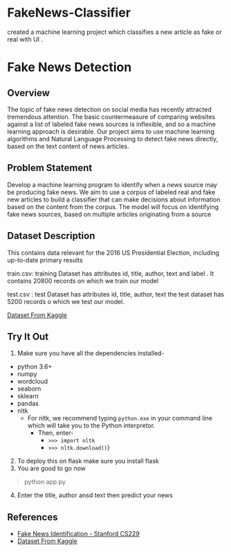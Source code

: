 # FakeNews-Classifier
created a machine learning project which classifies a new article as fake or real with UI .


# Fake News Detection



## Overview

The topic of fake news detection on social media has recently attracted tremendous attention. The basic countermeasure of comparing websites against a list of labeled fake news sources is inflexible, and so a machine learning approach is desirable. Our project aims to use machine learning algorithms and Natural Language Processing to detect fake news directly, based on the text content of news articles.
## Problem Statement

Develop a machine learning program to identify when a news source may be producing fake news. We aim to use a corpus of labeled real and fake new articles to build a classifier that can make decisions about information based on the content from the corpus. The model will focus on identifying fake news sources, based on multiple articles originating from a source
## Dataset Description

This contains data relevant for the 2016 US Presidential Election, including up-to-date primary results

train.csv: training Dataset has attributes id, title, author, text and label . It contains 20800 records on which we train our model

test.csv : test Dataset has attributes id, title, author, text the test dataset has 5200 records o which we test our model.

[Dataset From Kaggle](https://www.kaggle.com/datasets/benhamner/2016-us-election)


## Try It Out

1. Make sure you have all the dependencies installed-  
 * python 3.6+
 * numpy
 * wordcloud
 * seaborn
 * sklearn
 * pandas
 * nltk
   * For nltk, we recommend typing `python.exe` in your command line which will take you to the Python interpretor.  
     * Then, enter-
       * `>>> import nltk`
       * `>>> nltk.download()`}
    
2. To deploy this on flask make sure you install flask  
3. You are good to go now
 > python app.py
4. Enter the title, author ansd text then predict your news



## References

 * [Fake News Identification - Stanford CS229](http://cs229.stanford.edu/proj2017/final-reports/5244348.pdf)
 * [Dataset From Kaggle](https://www.kaggle.com/datasets/benhamner/2016-us-election)
